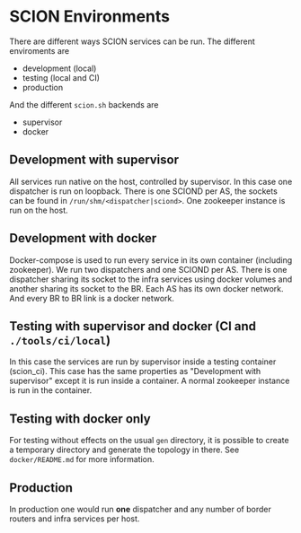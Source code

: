# SCION Environments

There are different ways SCION services can be run. The different enviroments are

-   development (local)
-   testing (local and CI)
-   production

And the different `scion.sh` backends are

-   supervisor
-   docker

## Development with supervisor

All services run native on the host, controlled by supervisor. In this case one dispatcher is run
on loopback. There is one SCIOND per AS, the sockets can be found in
`/run/shm/<dispatcher|sciond>`. One zookeeper instance is run on the host.

## Development with docker

Docker-compose is used to run every service in its own container (including zookeeper). We run two
dispatchers and one SCIOND per AS. There is one dispatcher sharing its socket to the infra services
using docker volumes and another sharing its socket to the BR. Each AS has its own docker network.
And every BR to BR link is a docker network.

## Testing with supervisor and docker (CI and `./tools/ci/local`)

In this case the services are run by supervisor inside a testing container (scion_ci). This case
has the same properties as "Development with supervisor" except it is run inside a container. A
normal zookeeper instance is run in the container.

## Testing with docker only

For testing without effects on the usual `gen` directory, it is possible to create a temporary
directory and generate the topology in there. See `docker/README.md` for more information.

## Production

In production one would run **one** dispatcher and any number of border routers and infra services
per host.
